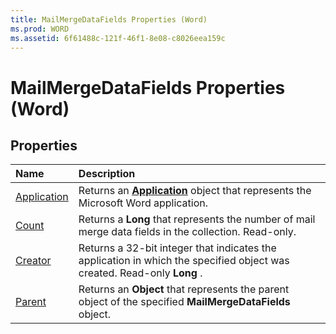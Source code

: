 ```yaml
---
title: MailMergeDataFields Properties (Word)
ms.prod: WORD
ms.assetid: 6f61488c-121f-46f1-8e08-c8026eea159c
---
```



# MailMergeDataFields Properties (Word)

## Properties



|**Name**|**Description**|
|:-----|:-----|
|[Application](mailmergedatafields-application-property-word.md)|Returns an  **[Application](application-object-word.md)** object that represents the Microsoft Word application.|
|[Count](mailmergedatafields-count-property-word.md)|Returns a  **Long** that represents the number of mail merge data fields in the collection. Read-only.|
|[Creator](mailmergedatafields-creator-property-word.md)|Returns a 32-bit integer that indicates the application in which the specified object was created. Read-only  **Long** .|
|[Parent](mailmergedatafields-parent-property-word.md)|Returns an  **Object** that represents the parent object of the specified **MailMergeDataFields** object.|

